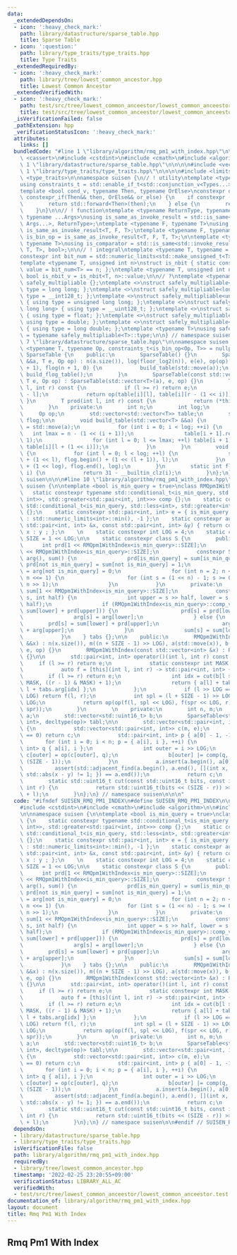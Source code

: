 ```yaml
---
data:
  _extendedDependsOn:
  - icon: ':heavy_check_mark:'
    path: library/datastructure/sparse_table.hpp
    title: Sparse Table
  - icon: ':question:'
    path: library/type_traits/type_traits.hpp
    title: Type Traits
  _extendedRequiredBy:
  - icon: ':heavy_check_mark:'
    path: library/tree/lowest_common_ancestor.hpp
    title: Lowest Common Ancestor
  _extendedVerifiedWith:
  - icon: ':heavy_check_mark:'
    path: test/src/tree/lowest_common_anceestor/lowest_common_anceestor.test.cpp
    title: test/src/tree/lowest_common_anceestor/lowest_common_anceestor.test.cpp
  _isVerificationFailed: false
  _pathExtension: hpp
  _verificationStatusIcon: ':heavy_check_mark:'
  attributes:
    links: []
  bundledCode: "#line 1 \"library/algorithm/rmq_pm1_with_index.hpp\"\n\n\n\n#include\
    \ <cassert>\n#include <cstdint>\n#include <cmath>\n#include <algorithm>\n\n#line\
    \ 1 \"library/datastructure/sparse_table.hpp\"\n\n\n\n#include <vector>\n\n#line\
    \ 1 \"library/type_traits/type_traits.hpp\"\n\n\n\n#include <limits>\n#include\
    \ <type_traits>\n\nnamespace suisen {\n// ! utility\ntemplate <typename ...Types>\n\
    using constraints_t = std::enable_if_t<std::conjunction_v<Types...>, std::nullptr_t>;\n\
    template <bool cond_v, typename Then, typename OrElse>\nconstexpr decltype(auto)\
    \ constexpr_if(Then&& then, OrElse&& or_else) {\n    if constexpr (cond_v) {\n\
    \        return std::forward<Then>(then);\n    } else {\n        return std::forward<OrElse>(or_else);\n\
    \    }\n}\n\n// ! function\ntemplate <typename ReturnType, typename Callable,\
    \ typename ...Args>\nusing is_same_as_invoke_result = std::is_same<std::invoke_result_t<Callable,\
    \ Args...>, ReturnType>;\ntemplate <typename F, typename T>\nusing is_uni_op =\
    \ is_same_as_invoke_result<T, F, T>;\ntemplate <typename F, typename T>\nusing\
    \ is_bin_op = is_same_as_invoke_result<T, F, T, T>;\n\ntemplate <typename Comparator,\
    \ typename T>\nusing is_comparator = std::is_same<std::invoke_result_t<Comparator,\
    \ T, T>, bool>;\n\n// ! integral\ntemplate <typename T, typename = constraints_t<std::is_integral<T>>>\n\
    constexpr int bit_num = std::numeric_limits<std::make_unsigned_t<T>>::digits;\n\
    template <typename T, unsigned int n>\nstruct is_nbit { static constexpr bool\
    \ value = bit_num<T> == n; };\ntemplate <typename T, unsigned int n>\nstatic constexpr\
    \ bool is_nbit_v = is_nbit<T, n>::value;\n\n// ?\ntemplate <typename T>\nstruct\
    \ safely_multipliable {};\ntemplate <>\nstruct safely_multipliable<int> { using\
    \ type = long long; };\ntemplate <>\nstruct safely_multipliable<long long> { using\
    \ type = __int128_t; };\ntemplate <>\nstruct safely_multipliable<unsigned int>\
    \ { using type = unsigned long long; };\ntemplate <>\nstruct safely_multipliable<unsigned\
    \ long long> { using type = __uint128_t; };\ntemplate <>\nstruct safely_multipliable<float>\
    \ { using type = float; };\ntemplate <>\nstruct safely_multipliable<double> {\
    \ using type = double; };\ntemplate <>\nstruct safely_multipliable<long double>\
    \ { using type = long double; };\ntemplate <typename T>\nusing safely_multipliable_t\
    \ = typename safely_multipliable<T>::type;\n\n} // namespace suisen\n\n\n#line\
    \ 7 \"library/datastructure/sparse_table.hpp\"\n\nnamespace suisen {\ntemplate\
    \ <typename T, typename Op, constraints_t<is_bin_op<Op, T>> = nullptr>\nclass\
    \ SparseTable {\n    public:\n        SparseTable() {}\n        SparseTable(std::vector<T>\
    \ &&a, T e, Op op) : n(a.size()), log(floor_log2(n)), e(e), op(op), table(log\
    \ + 1), flog(n + 1, 0) {\n            build_table(std::move(a));\n           \
    \ build_flog_table();\n        }\n        SparseTable(const std::vector<T> &a,\
    \ T e, Op op) : SparseTable(std::vector<T>(a), e, op) {}\n        T operator()(int\
    \ l, int r) const {\n            if (l >= r) return e;\n            int i = flog[r\
    \ - l];\n            return op(table[i][l], table[i][r - (1 << i)]);\n       \
    \ }\n        T prod(int l, int r) const {\n            return (*this)(l, r);\n\
    \        }\n    private:\n        int n;\n        int log;\n        T e;\n   \
    \     Op op;\n        std::vector<std::vector<T>> table;\n        std::vector<int>\
    \ flog;\n\n        void build_table(std::vector<T> &&a) {\n            table[0]\
    \ = std::move(a);\n            for (int i = 0; i < log; ++i) {\n             \
    \   int lmax = n - (1 << (i + 1));\n                table[i + 1].resize(lmax +\
    \ 1);\n                for (int l = 0; l <= lmax; ++l) table[i + 1][l] = op(table[i][l],\
    \ table[i][l + (1 << i)]);\n            }\n        }\n        void build_flog_table()\
    \ {\n            for (int l = 0; l < log; ++l) {\n                std::fill(flog.begin()\
    \ + (1 << l), flog.begin() + (1 << (l + 1)), l);\n            }\n            std::fill(flog.begin()\
    \ + (1 << log), flog.end(), log);\n        }\n        static int floor_log2(int\
    \ i) {\n            return 31 - __builtin_clz(i);\n        }\n};\n} // namespace\
    \ suisen\n\n\n#line 10 \"library/algorithm/rmq_pm1_with_index.hpp\"\n\nnamespace\
    \ suisen {\n\ntemplate <bool is_min_query = true>\nclass RMQpm1WithIndex {\n \
    \   static constexpr typename std::conditional_t<is_min_query, std::less<std::pair<int,\
    \ int>>, std::greater<std::pair<int, int>>> comp {};\n    static constexpr typename\
    \ std::conditional_t<is_min_query, std::less<int>, std::greater<int>> comp_val\
    \ {};\n    static constexpr std::pair<int, int> e = { is_min_query ? std::numeric_limits<int>::max()\
    \ : std::numeric_limits<int>::min(), -1 };\n    static constexpr auto op = [](const\
    \ std::pair<int, int> &x, const std::pair<int, int> &y) { return comp(x, y) ?\
    \ x : y ; };\n    \n    static constexpr int LOG = 4;\n    static constexpr int\
    \ SIZE = 1 << LOG;\n\n    static constexpr class S {\n        public:\n      \
    \      int prd[1 << RMQpm1WithIndex<is_min_query>::SIZE];\n            int arg[1\
    \ << RMQpm1WithIndex<is_min_query>::SIZE];\n            constexpr S() : prd(),\
    \ arg(), sum() {\n                prd[is_min_query] = sum[is_min_query] = -1,\
    \ prd[not is_min_query] = sum[not is_min_query] = 1;\n                arg[is_min_query]\
    \ = arg[not is_min_query] = 0;\n                for (int n = 2; n <= RMQpm1WithIndex<is_min_query>::SIZE;\
    \ n <<= 1) {\n                    for (int s = (1 << n) - 1; s >= 0; --s) merge(s,\
    \ n >> 1);\n                }\n            }\n        private:\n            int\
    \ sum[1 << RMQpm1WithIndex<is_min_query>::SIZE];\n            constexpr void merge(int\
    \ s, int half) {\n                int upper = s >> half, lower = s ^ (upper <<\
    \ half);\n                if (RMQpm1WithIndex<is_min_query>::comp_val(prd[lower],\
    \ sum[lower] + prd[upper])) {\n                    prd[s] = prd[lower];\n    \
    \                arg[s] = arg[lower];\n                } else {\n            \
    \        prd[s] = sum[lower] + prd[upper];\n                    arg[s] = half\
    \ + arg[upper];\n                }\n                sum[s] = sum[lower] + sum[upper];\n\
    \            }\n    } tabs {};\n\n    public:\n        RMQpm1WithIndex(std::vector<int>\
    \ &&x) : n(x.size()), m((n + SIZE - 1) >> LOG), a(std::move(x)), b(m, 0), tabl(build(),\
    \ e, op) {}\n        RMQpm1WithIndex(const std::vector<int> &x) : RMQpm1WithIndex(std::vector<int>(x))\
    \ {}\n\n        std::pair<int, int> operator()(int l, int r) const {\n       \
    \     if (l >= r) return e;\n            static constexpr int MASK = SIZE - 1;\n\
    \            auto f = [this](int l, int r) -> std::pair<int, int> {\n        \
    \        if (l >= r) return e;\n                int idx = cut(b[l >> LOG], l &\
    \ MASK, ((r - 1) & MASK) + 1);\n                return { a[l] + tabs.prd[idx],\
    \ l + tabs.arg[idx] };\n            };\n            if (l >> LOG == (r - 1) >>\
    \ LOG) return f(l, r);\n            int spl = (l + SIZE - 1) >> LOG, spr = r >>\
    \ LOG;\n            return op(op(f(l, spl << LOG), f(spr << LOG, r)), tabl(spl,\
    \ spr));\n        }\n        \n    private:\n        int n, m;\n        std::vector<int>\
    \ a;\n        std::vector<std::uint16_t> b;\n        SparseTable<std::pair<int,\
    \ int>, decltype(op)> tabl;\n\n        std::vector<std::pair<int, int>> build()\
    \ {\n            std::vector<std::pair<int, int>> c(m, e);\n            if (n\
    \ == 0) return c;\n            std::pair<int, int> p { a[0] - 1, -1 };\n     \
    \       for (int i = 0; i < n; p = { a[i], i }, ++i) {\n                std::pair<int,\
    \ int> q { a[i], i };\n                int outer = i >> LOG;\n               \
    \ c[outer] = op(c[outer], q);\n                b[outer] |= comp(q, p) << (i &\
    \ (SIZE - 1));\n            }\n            a.insert(a.begin(), a[0] - 1);\n  \
    \          assert(std::adjacent_find(a.begin(), a.end(), [](int x, int y) { return\
    \ std::abs(x - y) != 1; }) == a.end());\n            return c;\n        }\n\n\
    \        static std::uint16_t cut(const std::uint16_t bits, const int l, const\
    \ int r) {\n            return std::uint16_t(bits << (SIZE - r)) >> (SIZE - r\
    \ + l);\n        }\n};\n} // namespace suisen\n\n\n"
  code: "#ifndef SUISEN_RMQ_PM1_INDEX\n#define SUISEN_RMQ_PM1_INDEX\n\n#include <cassert>\n\
    #include <cstdint>\n#include <cmath>\n#include <algorithm>\n\n#include \"library/datastructure/sparse_table.hpp\"\
    \n\nnamespace suisen {\n\ntemplate <bool is_min_query = true>\nclass RMQpm1WithIndex\
    \ {\n    static constexpr typename std::conditional_t<is_min_query, std::less<std::pair<int,\
    \ int>>, std::greater<std::pair<int, int>>> comp {};\n    static constexpr typename\
    \ std::conditional_t<is_min_query, std::less<int>, std::greater<int>> comp_val\
    \ {};\n    static constexpr std::pair<int, int> e = { is_min_query ? std::numeric_limits<int>::max()\
    \ : std::numeric_limits<int>::min(), -1 };\n    static constexpr auto op = [](const\
    \ std::pair<int, int> &x, const std::pair<int, int> &y) { return comp(x, y) ?\
    \ x : y ; };\n    \n    static constexpr int LOG = 4;\n    static constexpr int\
    \ SIZE = 1 << LOG;\n\n    static constexpr class S {\n        public:\n      \
    \      int prd[1 << RMQpm1WithIndex<is_min_query>::SIZE];\n            int arg[1\
    \ << RMQpm1WithIndex<is_min_query>::SIZE];\n            constexpr S() : prd(),\
    \ arg(), sum() {\n                prd[is_min_query] = sum[is_min_query] = -1,\
    \ prd[not is_min_query] = sum[not is_min_query] = 1;\n                arg[is_min_query]\
    \ = arg[not is_min_query] = 0;\n                for (int n = 2; n <= RMQpm1WithIndex<is_min_query>::SIZE;\
    \ n <<= 1) {\n                    for (int s = (1 << n) - 1; s >= 0; --s) merge(s,\
    \ n >> 1);\n                }\n            }\n        private:\n            int\
    \ sum[1 << RMQpm1WithIndex<is_min_query>::SIZE];\n            constexpr void merge(int\
    \ s, int half) {\n                int upper = s >> half, lower = s ^ (upper <<\
    \ half);\n                if (RMQpm1WithIndex<is_min_query>::comp_val(prd[lower],\
    \ sum[lower] + prd[upper])) {\n                    prd[s] = prd[lower];\n    \
    \                arg[s] = arg[lower];\n                } else {\n            \
    \        prd[s] = sum[lower] + prd[upper];\n                    arg[s] = half\
    \ + arg[upper];\n                }\n                sum[s] = sum[lower] + sum[upper];\n\
    \            }\n    } tabs {};\n\n    public:\n        RMQpm1WithIndex(std::vector<int>\
    \ &&x) : n(x.size()), m((n + SIZE - 1) >> LOG), a(std::move(x)), b(m, 0), tabl(build(),\
    \ e, op) {}\n        RMQpm1WithIndex(const std::vector<int> &x) : RMQpm1WithIndex(std::vector<int>(x))\
    \ {}\n\n        std::pair<int, int> operator()(int l, int r) const {\n       \
    \     if (l >= r) return e;\n            static constexpr int MASK = SIZE - 1;\n\
    \            auto f = [this](int l, int r) -> std::pair<int, int> {\n        \
    \        if (l >= r) return e;\n                int idx = cut(b[l >> LOG], l &\
    \ MASK, ((r - 1) & MASK) + 1);\n                return { a[l] + tabs.prd[idx],\
    \ l + tabs.arg[idx] };\n            };\n            if (l >> LOG == (r - 1) >>\
    \ LOG) return f(l, r);\n            int spl = (l + SIZE - 1) >> LOG, spr = r >>\
    \ LOG;\n            return op(op(f(l, spl << LOG), f(spr << LOG, r)), tabl(spl,\
    \ spr));\n        }\n        \n    private:\n        int n, m;\n        std::vector<int>\
    \ a;\n        std::vector<std::uint16_t> b;\n        SparseTable<std::pair<int,\
    \ int>, decltype(op)> tabl;\n\n        std::vector<std::pair<int, int>> build()\
    \ {\n            std::vector<std::pair<int, int>> c(m, e);\n            if (n\
    \ == 0) return c;\n            std::pair<int, int> p { a[0] - 1, -1 };\n     \
    \       for (int i = 0; i < n; p = { a[i], i }, ++i) {\n                std::pair<int,\
    \ int> q { a[i], i };\n                int outer = i >> LOG;\n               \
    \ c[outer] = op(c[outer], q);\n                b[outer] |= comp(q, p) << (i &\
    \ (SIZE - 1));\n            }\n            a.insert(a.begin(), a[0] - 1);\n  \
    \          assert(std::adjacent_find(a.begin(), a.end(), [](int x, int y) { return\
    \ std::abs(x - y) != 1; }) == a.end());\n            return c;\n        }\n\n\
    \        static std::uint16_t cut(const std::uint16_t bits, const int l, const\
    \ int r) {\n            return std::uint16_t(bits << (SIZE - r)) >> (SIZE - r\
    \ + l);\n        }\n};\n} // namespace suisen\n\n#endif // SUISEN_RMQ_PM1_INDEX\n"
  dependsOn:
  - library/datastructure/sparse_table.hpp
  - library/type_traits/type_traits.hpp
  isVerificationFile: false
  path: library/algorithm/rmq_pm1_with_index.hpp
  requiredBy:
  - library/tree/lowest_common_ancestor.hpp
  timestamp: '2022-02-25 23:20:55+09:00'
  verificationStatus: LIBRARY_ALL_AC
  verifiedWith:
  - test/src/tree/lowest_common_anceestor/lowest_common_anceestor.test.cpp
documentation_of: library/algorithm/rmq_pm1_with_index.hpp
layout: document
title: Rmq Pm1 With Index
---
```

## Rmq Pm1 With Index